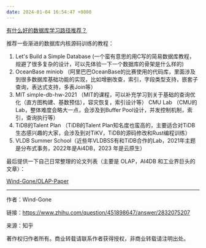 ```yaml
---
date: 2024-01-04 16:54:47 +0800
---
```


[有什么好的数据库学习路径推荐？](https://www.zhihu.com/question/451898647/answer/2832075207)


推荐一些渐进的数据库内核源码训练的教程：
1. Let's Build a Simple Database (一个蛮有意思的用C写的简易数据库教程，规避了很多复杂的设计，可以先体验一下一个数据库的骨架是什么样的)
2. OceanBase miniob （阿里巴巴OceanBase的比赛使用的代码库，里面涉及到很多数据库基础功能的实现，比如增删改查，索引，字段类型支持，嵌套子查询，表达式支持，多表Join等）
3. MIT simple-db-hw-2021 （MIT的课程，可以补充学习到关于基础的查询优化（直方图构建、基数预估），容灾恢复，索引设计等）
CMU Lab （CMU的Lab，整体难度会略大一点，会涉及到Buffer Pool设计，并发控制机制，索引，查询执行等）
4. TiDB的Talent Plan （TiDB的Talent Plan知名度也蛮高的，主要适合对TiDB生态感兴趣的大家，会涉及到对TiKV，TiDB的源码修改和Rust编程训练）
5. VLDB Summer School（近些年VLDBSS有和TiDB合作的Lab，2021年主题是分布式事务，2022年是Ai4DB，2023 年是云原生）

最后提供一下自己日常整理的论文列表（主要是 OLAP，AI4DB 和工业界巨头的文章）：

[Wind-Gone/OLAP-Paper](https://github.com/Wind-Gone/OLAP-Paper)

---

作者：Wind-Gone

链接：https://www.zhihu.com/question/451898647/answer/2832075207

来源：知乎

著作权归作者所有。商业转载请联系作者获得授权，非商业转载请注明出处。